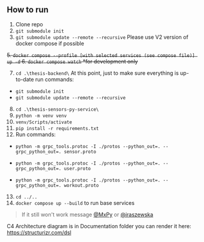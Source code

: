## How to run

1. Clone repo
2. `git submodule init`
3. `git submodule update --remote --recursive`
   Please use V2 version of docker compose if possible

~~5. `docker compose --profile [with selected services (see compose file)] up -d` 6. `docker compose watch` \*for development only~~

7. `cd .\thesis-backend\`
   At this point, just to make sure everything is up-to-date run commands:

- `git submodule init`
- `git submodule update --remote --recursive`

8. `cd .\thesis-sensors-py-service\`
9. `python -m venv venv`
10. `venv/Scripts/activate`
11. `pip install -r requirements.txt`
12. Run commands:

- `python -m grpc_tools.protoc -I ./protos --python_out=. --grpc_python_out=. sensor.proto`

- `python -m grpc_tools.protoc -I ./protos --python_out=. --grpc_python_out=. user.proto`

- `python -m grpc_tools.protoc -I ./protos --python_out=. --grpc_python_out=. workout.proto`

13. `cd ../..`
14. `docker compose up --build` to run base services

> If it still won't work message [@MxPy](https://github.com/MxPy) or [@iraszewska](https://github.com/iraszewska)

C4 Architecture diagram is in Documentation folder
you can render it here: https://structurizr.com/dsl
